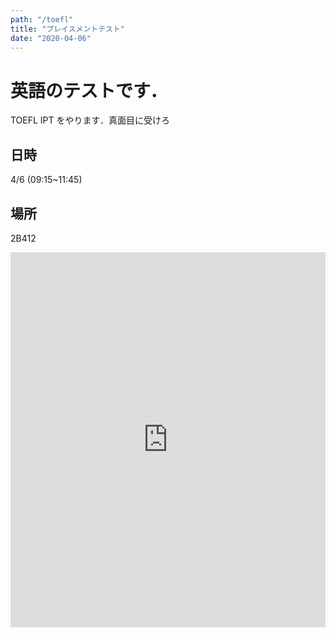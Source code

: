 ```yaml
---
path: "/toefl"
title: "プレイスメントテスト"
date: "2020-04-06"
---
```


# 英語のテストです．

TOEFL IPT をやります．真面目に受けろ

## 日時

4/6 (09:15~11:45)

## 場所

2B412

<iframe src="https://www.google.com/maps/embed?pb=!1m18!1m12!1m3!1d1241.385656408704!2d140.10193579068078!3d36.11030956071649!2m3!1f0!2f0!3f0!3m2!1i1024!2i768!4f13.1!3m3!1m2!1s0x60220c007e060859%3A0x27f20cbd875f6385!2z562R5rOi5aSn5a2mMkLmo58!5e0!3m2!1sja!2sjp!4v1585015239628!5m2!1sja!2sjp" width="600" height="600" frameborder="0" style="border:0; width:100%" allowfullscreen="" aria-hidden="false" tabindex="0"></iframe>
